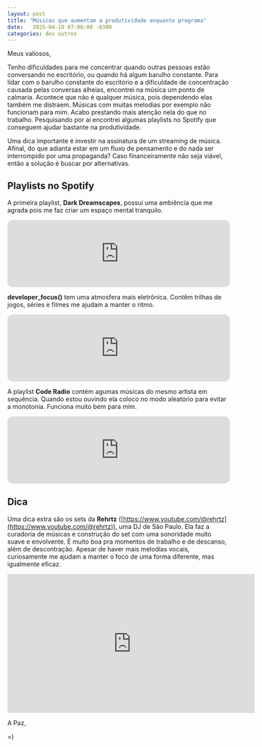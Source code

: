 ```yaml
---
layout: post
title: "Músicas que aumentam a produtividade enquanto programa"
date:   2025-04-10 07:00:00 -0300
categories: dev outros
---
```


Meus valiosos,

Tenho dificuldades para me concentrar quando outras pessoas estão conversando no escritório, ou quando há algum barulho constante. Para lidar com o barulho constante do escritório e a dificuldade de concentração causada pelas conversas alheias, encontrei na música um ponto de calmaria. Acontece que não é qualquer música, pois dependendo elas também me distraem. Músicas com muitas melodias por exemplo não funcionam para mim. Acabo prestando mais atenção nela do que no trabalho. Pesquisando por aí encontrei algumas playlists no Spotify que conseguem ajudar bastante na produtividade.

Uma dica importante é investir na assinatura de um streaming de música. Afinal, do que adianta estar em um fluxo de pensamento e do nada ser interrompido por uma propaganda? Caso financeiramente não seja viável, então a solução é buscar por alternativas.

## Playlists no Spotify

A primeira playlist, **Dark Dreamscapes**, possui uma ambiência que me agrada pois me faz criar um espaço mental tranquilo.

<iframe style="border-radius:12px" src="https://open.spotify.com/embed/playlist/67d93FIEJCTjTbKgOjLYYn?utm_source=generator" width="100%" height="152" frameBorder="0" allowfullscreen="" allow="autoplay; clipboard-write; encrypted-media; fullscreen; picture-in-picture" loading="lazy"></iframe>

**developer_focus()** tem uma atmosfera mais eletrônica. Contêm trilhas de jogos, séries e filmes me ajudam a manter o ritmo.

<iframe style="border-radius:12px" src="https://open.spotify.com/embed/playlist/1MZIjTu5sQT11G4XNaoqes?utm_source=generator" width="100%" height="152" frameBorder="0" allowfullscreen="" allow="autoplay; clipboard-write; encrypted-media; fullscreen; picture-in-picture" loading="lazy"></iframe>

A playlist **Code Radio** contém agumas músicas do mesmo artista em sequência. Quando estou ouvindo ela coloco no modo aleatório para evitar a monotonia. Funciona muito bem para mim.

<iframe style="border-radius:12px" src="https://open.spotify.com/embed/playlist/3hNHxEUknui5RBZuDwazzp?utm_source=generator" width="100%" height="152" frameBorder="0" allowfullscreen="" allow="autoplay; clipboard-write; encrypted-media; fullscreen; picture-in-picture" loading="lazy"></iframe>

## Dica

Uma dica extra são os sets da **Rehrtz** ([https://www.youtube.com/@rehrtz](https://www.youtube.com/@rehrtz)), uma DJ de São Paulo. Ela faz a curadoria de músicas e construção do set com uma sonoridade muito suave e envolvente. É muito boa pra momentos de trabalho e de descanso, além de descontração. Apesar de haver mais melodias vocais, curiosamente me ajudam a manter o foco de uma forma diferente, mas igualmente eficaz. 

<iframe width="560" height="315" src="https://www.youtube.com/embed/SY16JEqh8pE?si=mRtnnsT4KMTFWObp" title="YouTube video player" frameborder="0" allow="accelerometer; autoplay; clipboard-write; encrypted-media; gyroscope; picture-in-picture; web-share" referrerpolicy="strict-origin-when-cross-origin" allowfullscreen></iframe>

A Paz,

=)